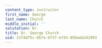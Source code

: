 ```yaml
---
content_type: instructor
first_name: George
last_name: Church
middle_initial: ''
salutation: Dr.
title: Dr. George Church
uid: 21f4d75c-6b7a-bf37-e743-856aeb242993
---
```

